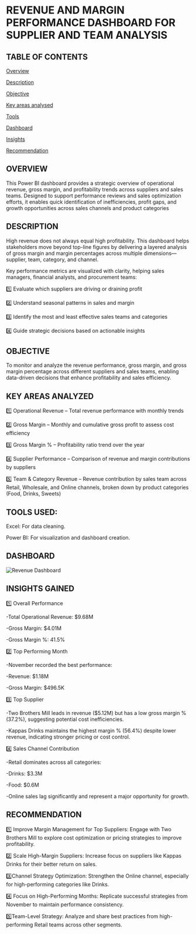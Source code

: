 # REVENUE AND MARGIN PERFORMANCE DASHBOARD FOR SUPPLIER AND TEAM ANALYSIS 

## TABLE OF CONTENTS 
 [Overview]()

 [Description]() 
 
 [Objective]() 
  
 [Key areas analysed]() 
 
 [Tools]()
 
 [Dashboard]()
 
 [Insights]() 
 
 [Recommendation]() 

## OVERVIEW 
This Power BI dashboard provides a strategic overview of operational revenue, gross margin, and profitability trends across suppliers and sales teams. Designed to support performance reviews and sales optimization efforts, it enables quick identification of inefficiencies, profit gaps, and growth opportunities across sales channels and product categories

## DESCRIPTION
High revenue does not always equal high profitability. This dashboard helps stakeholders move beyond top-line figures by delivering a layered analysis of gross margin and margin percentages across multiple dimensions—supplier, team, category, and channel.

Key performance metrics are visualized with clarity, helping sales managers, financial analysts, and procurement teams:

1️⃣ Evaluate which suppliers are driving or draining profit

2️⃣ Understand seasonal patterns in sales and margin

3️⃣ Identify the most and least effective sales teams and categories

4️⃣ Guide strategic decisions based on actionable insights

## OBJECTIVE 
To monitor and analyze the revenue performance, gross margin, and gross margin percentage across different suppliers and sales teams, enabling data-driven decisions that enhance profitability and sales efficiency.

## KEY AREAS ANALYZED
1️⃣ Operational Revenue – Total revenue performance with monthly trends

2️⃣ Gross Margin – Monthly and cumulative gross profit to assess cost efficiency

3️⃣ Gross Margin % – Profitability ratio trend over the year

4️⃣ Supplier Performance – Comparison of revenue and margin contributions by suppliers

5️⃣ Team & Category Revenue – Revenue contribution by sales team across Retail, Wholesale, and Online channels, broken down by product categories (Food, Drinks, Sweets)

## TOOLS USED:

Excel: For data cleaning.

Power BI: For visualization and dashboard creation.

## DASHBOARD 
![Revenue Dashboard](images/Revenue_dashboard_1.png)


## INSIGHTS GAINED
1️⃣ Overall Performance

-Total Operational Revenue: $9.68M

-Gross Margin: $4.01M

-Gross Margin %: 41.5%

2️⃣ Top Performing Month

-November recorded the best performance:

-Revenue: $1.18M

-Gross Margin: $496.5K

3️⃣ Top Supplier

-Two Brothers Mill leads in revenue ($5.12M) but has a low gross margin % (37.2%), suggesting potential cost inefficiencies.

-Kappas Drinks maintains the highest margin % (56.4%) despite lower revenue, indicating stronger pricing or cost control.


4️⃣ Sales Channel Contribution

-Retail dominates across all categories:

-Drinks: $3.3M

-Food: $0.6M

-Online sales lag significantly and represent a major opportunity for growth.

## RECOMMENDATION 
1️⃣ Improve Margin Management for Top Suppliers: Engage with Two Brothers Mill to explore cost optimization or pricing strategies to improve profitability.

2️⃣ Scale High-Margin Suppliers: Increase focus on suppliers like Kappas Drinks for their better return on sales.

3️⃣Channel Strategy Optimization: Strengthen the Online channel, especially for high-performing categories like Drinks.

4️⃣ Focus on High-Performing Months: Replicate successful strategies from November to maintain performance consistency.

5️⃣Team-Level Strategy: Analyze and share best practices from high-performing Retail teams across other segments.
